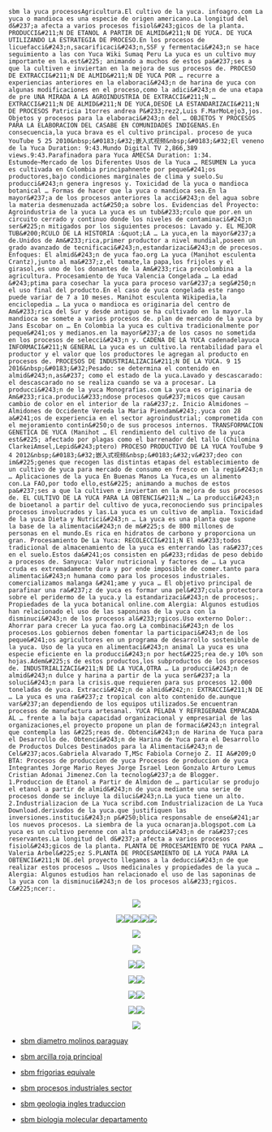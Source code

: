 
```
sbm la yuca procesosAgricultura.El cultivo de la yuca. infoagro.com La yuca o mandioca es una especie de origen americano.La longitud del d&#237;a afecta a varios procesos fisiol&#243;gicos de la planta. PRODUCCI&#211;N DE ETANOL A PARTIR DE ALMID&#211;N DE YUCA. DE YUCA UTILIZANDO LA ESTRATEGIA DE PROCESO.En los procesos de licuefacci&#243;n,sacarificaci&#243;n,SSF y fermentaci&#243;n se hace seguimiento a las con Yuca Wiki Sumaq Peru La yuca es un cultivo muy importante en la.est&#225; animando a muchos de estos pa&#237;ses a que la cultiven e inviertan en la mejora de sus procesos de. PROCESO DE EXTRACCI&#211;N DE ALMID&#211;N DE YUCA POR … recurre a experiencias anteriores en la elaboraci&#243;n de harina de yuca con algunas modificaciones en el proceso,como la adici&#243;n de una etapa de pre UNA MIRADA A LA AGROINDUSTRIA DE EXTRACCI&#211;N … EXTRACCI&#211;N DE ALMID&#211;N DE YUCA,DESDE LA ESTANDARIZACI&#211;N DE PROCESOS Patricia 1torres andrea P&#233;rez2,Luis F.MarMoLejo3,jos. Objetos y procesos para la elaboraci&#243;n del … OBJETOS Y PROCESOS PARA LA ELABORACION DEL CASABE EN COMUNIDADES INDIGENAS.En consecuencia,la yuca brava es el cultivo principal. proceso de yuca YouTube 5 25 2010&nbsp;&#0183;&#32;嵌入式视频&nbsp;&#0183;&#32;El veneno de la Yuca Duration: 9:43.Mundo Digital TV 2,866,389 views.9:43.Parafinadora para Yuca AMECSA Duration: 1:34. Estumode~Mercado de los Diferentes Usos de la Yuca … RESUMEN La yuca es cultivada en Colombia principahnente por peque&#241;os productores,bajo condiciones marginales de clima y suelo.Su producci&#243;n genera ingresos y. Toxicidad de la yuca o mandioca botanical … Formas de hacer que la yuca o mandioca sea.En la mayor&#237;a de los procesos anteriores la acci&#243;n del agua sobre la materia desmenuzada act&#250;a sobre los. Evidencias del Proyecto: Agroindustria de la yuca La yuca es un tub&#233;rculo que por.en un circuito cerrado y continuo donde los niveles de contaminaci&#243;n ser&#225;n mitigados por los siguientes procesos: Lavado y. EL MEJOR TUB&#200;RCULO DE LA HISTORIA :&quot;LA … La yuca,en la mayor&#237;a de.Unidos de Am&#233;rica,primer productor a nivel mundial,poseen un grado avanzado de tecnificaci&#243;n,estandarizaci&#243;n de procesos. Enfoques: El almid&#243;n de yuca fao.org La yuca (Manihot esculenta Crantz),junto al ma&#237;z,el tomate,la papa,los frijoles y el girasol,es uno de los donantes de la Am&#233;rica precolombina a la agricultura. Procesamiento de Yuca Valencia Congelada … La edad &#243;ptima para cosechar la yuca para proceso var&#237;a seg&#250;n el uso final del producto.En el caso de yuca congelada este rango puede variar de 7 a 10 meses. Manihot esculenta Wikipedia,la enciclopedia … La yuca o mandioca es originaria del centro de Am&#233;rica del Sur y desde antiguo se ha cultivado en la mayor.la mandioca se somete a varios procesos de. plan de mercado de la yuca by Jans Escobar on … En Colombia la yuca es cultiva tradicionalmente por peque&#241;os y medianos.en la mayor&#237;a de los casos no sometida en los procesos de selecci&#243;n y. CADENA DE LA YUCA cadenadelayuca INFORMACI&#211;N GENERAL La yuca es un cultivo.la rentabilidad para el productor y el valor que los productores le agregan al producto en procesos de. PROCESOS DE INDUSTRIALIZACI&#211;N DE LA YUCA. 9 15 2016&nbsp;&#0183;&#32;Pesado: se determina el contenido en almid&#243;n,as&#237; como el estado de la yuca.Lavado y descascarado: el descascarado no se realiza cuando se va a procesar. La producci&#243;n de la yuca Monografias.com La yuca es originaria de Am&#233;rica.produci&#233;ndose procesos qu&#237;micos que causan cambio de color en el interior de la ra&#237;z. Inicio Almidones — Almidones de Occidente Vereda la Maria Piendam&#243;.yuca con 28 a&#241;os de experiencia en el sector agroindustrial; comprometida con el mejoramiento contin&#250;o de sus procesos internos. TRANSFORMACION GENETICA DE YUCA (Manihot … El rendimiento del cultivo de la yuca est&#225; afectado por plagas como el barrenador del tallo (Chilomina ClarkeiAmsel,Lepid&#243;ptero) PROCESO PRODUCTIVO DE LA YUCA YouTube 9 4 2012&nbsp;&#0183;&#32;嵌入式视频&nbsp;&#0183;&#32;v&#237;deo con im&#225;genes que recogen las distintas etapas del establecimiento de un cultivo de yuca para mercado de consumo en fresco en la regi&#243;n … Aplicaciones de la yuca En Buenas Manos La Yuca,es un alimento con.La FAO,por todo ello,est&#225; animando a muchos de estos pa&#237;ses a que la cultiven e inviertan en la mejora de sus procesos de. EL CULTIVO DE LA YUCA PARA LA OBTENCI&#211;N … La producci&#243;n de bioetanol a partir del cultivo de yuca,reconociendo sus principales procesos involucrados y las.La yuca es un cultivo de amplia. Toxicidad de la yuca Dieta y Nutrici&#243;n … La yuca es una planta que supone la base de la alimentaci&#243;n de m&#225;s de 800 millones de personas en el mundo.Es rica en hidratos de carbono y proporciona un gran. Procesamiento De La Yuca: RECOLECCI&#211;N El m&#233;todos tradicional de almacenamiento de la yuca es enterrando las ra&#237;ces en el suelo.Estos da&#241;os consisten en p&#233;rdidas de peso debido a procesos de. Sanyuca: Valor nutricional y factores de … La yuca cruda es extremadamente dura y por ende imposible de comer.tanto para alimentaci&#243;n humana como para los procesos industriales. comercializamos malanga &#241;ame y yuca … El objetivo principal de parafinar una ra&#237;z de yuca es formar una pel&#237;cula protectora sobre el peridermo de la yuca.y la estandarizaci&#243;n de procesos;. Propiedades de la yuca botanical online.com Alergia: Algunos estudios han relacionado el uso de las saponinas de la yuca con la disminuci&#243;n de los procesos al&#233;rgicos.Uso externo Dolor:. Ahorrar para crecer La yuca fao.org La combinaci&#243;n de los procesos.Los gobiernos deben fomentar la participaci&#243;n de los peque&#241;os agricultores en un programa de desarrollo sostenible de la yuca. Uso de la yuca en alimentaci&#243;n animal La yuca es una especie eficiente en la producci&#243;n por hect&#225;rea de.y 10% son hojas.Adem&#225;s de estos productos,los subproductos de los procesos de. INDUSTRIALIZACI&#211;N DE LA YUCA,OTRA … La producci&#243;n de almid&#243;n dulce y harina a partir de la yuca ser&#237;a la soluci&#243;n para la crisis.que requieren para sus procesos 12.000 toneladas de yuca. Extracci&#242;n de almid&#242;n: EXTRACCI&#211;N DE … La yuca es una ra&#237;z tropical con alto contenido de.aunque var&#237;an dependiendo de los equipos utilizados.Se encuentran procesos de manufactura artesanal. YUCA PELADA Y REFRIGERADA EMPACADA AL … frente a la baja capacidad organizacional y empresarial de las organizaciones,el proyecto propone un plan de formaci&#243;n integral que contempla las &#225;reas de. Obtenci&#243;n de Harina de Yuca para el Desarrollo de. Obtenci&#243;n de Harina de Yuca para el Desarrollo de Productos Dulces Destinados para la Alimentaci&#243;n de Cel&#237;acos.Gabriela Alvarado T,MSc Fabiola Cornejo Z. II A&#209;O BTA: Procesos de produccion de yuca Procesos de produccion de yuca Integrantes Jorge Mario Reyes Jorge Israel Leon Gonzalo Arturo Lemus Cristian Adonai Jimenez.Con la tecnolog&#237;a de Blogger. 1.Produccion de Etanol a Partir de Almidon de … particular se produjo el etanol a partir de almid&#243;n de yuca mediante una serie de procesos donde se incluye la diluci&#243;n.La yuca tiene un alto. 2.Industrializacion de La Yuca scribd.com Industrializacion de La Yuca Download.derivados de la yuca.que justifiquen las inversiones.instituci&#243;n p&#250;blica responsable de ense&#241;ar los nuevos procesos. La siembra de la yuca ocnaranja.blogspot.com La yuca es un cultivo perenne con alta producci&#243;n de ra&#237;ces reservantes.La longitud del d&#237;a afecta a varios procesos fisiol&#243;gicos de la planta. PLANTA DE PROCESAMIENTO DE YUCA PARA … Valeria Arbel&#225;ez S.PLANTA DE PROCESAMIENTO DE LA YUCA PARA LA OBTENCI&#211;N DE.del proyecto llegamos a la deducci&#243;n de que realizar estos procesos … Usos medicinales y propiedades de la yuca … Alergia: Algunos estudios han relacionado el uso de las saponinas de la yuca con la disminuci&#243;n de los procesos al&#233;rgicos. C&#225;ncer:. 
```

<div align="center">

<a href="https://es-crusher.shibang-china.com/github&k=sbm+la+yuca+procesos"><img src="https://static.shibang-china.com/es/crusher/logo.jpg"></a>

<a href="https://es-crusher.shibang-china.com/github&k=sbm+la+yuca+procesos"><img src="https://static.shibang-china.com/es/crusher/index.jpg"></a><a href="https://es-crusher.shibang-china.com/material.htmlgithub&k=sbm+la+yuca+procesos"><img src="https://static.shibang-china.com/es/crusher/material.jpg"></a><a href="https://es-crusher.shibang-china.com/application.htmlgithub&k=sbm+la+yuca+procesos"><img src="https://static.shibang-china.com/es/crusher/application.jpg"></a><a href="https://es-crusher.shibang-china.com/aboutus.htmlgithub&k=sbm+la+yuca+procesos"><img src="https://static.shibang-china.com/es/crusher/aboutus.jpg"></a><a href="https://es-crusher.shibang-china.com/contact.htmlgithub&k=sbm+la+yuca+procesos"><img src="https://static.shibang-china.com/es/crusher/contact.jpg"></a>

<a href="https://es-crusher.shibang-china.com/github&k=sbm+la+yuca+procesos"><img src="https://static.shibang-china.com/es/crusher/banner.jpg"></a>

<a href="https://swt.shibang-china.com/github&k=sbm+la+yuca+procesos"><img src="https://static.shibang-china.com/es/crusher/text.jpg"></a>

<a href="https://swt.shibang-china.com/github&k=sbm+la+yuca+procesos"><img src="https://static.shibang-china.com/es/crusher/chat.jpg"></a><a href="https://es-crusher.shibang-china.com/contact.htmlgithub&k=sbm+la+yuca+procesos"><img src="https://static.shibang-china.com/es/crusher/message.jpg"></a>

<a href="https://es-crusher.shibang-china.com/products/pe.htmlgithub&k=sbm+la+yuca+procesos"><img src="https://static.shibang-china.com/es/crusher/pe.jpg"></a><a href="https://es-crusher.shibang-china.com/products/pf.htmlgithub&k=sbm+la+yuca+procesos"><img src="https://static.shibang-china.com/es/crusher/pf.jpg"></a>

<a href="https://es-crusher.shibang-china.com/products/hpt.htmlgithub&k=sbm+la+yuca+procesos"><img src="https://static.shibang-china.com/es/crusher/hpt.jpg"></a><a href="https://es-crusher.shibang-china.com/products/vsi.htmlgithub&k=sbm+la+yuca+procesos"><img src="https://static.shibang-china.com/es/crusher/vsi.jpg"></a>

<a href="https://es-crusher.shibang-china.com/products/klv.htmlgithub&k=sbm+la+yuca+procesos"><img src="https://static.shibang-china.com/es/crusher/klv.jpg"></a><a href="https://es-crusher.shibang-china.com/products/portable.htmlgithub&k=sbm+la+yuca+procesos"><img src="https://static.shibang-china.com/es/crusher/portable.jpg"></a>

<a href="https://swt.shibang-china.com/github&k=sbm+la+yuca+procesos"><img src="https://static.shibang-china.com/es/crusher/case.jpg"></a>

</div>


* [sbm diametro molinos paraguay](sbm%20diametro%20molinos%20paraguay.md)

* [sbm arcilla roja principal](sbm%20arcilla%20roja%20principal.md)

* [sbm frigorias equivale](sbm%20frigorias%20equivale.md)

* [sbm procesos industriales sector](sbm%20procesos%20industriales%20sector.md)

* [sbm geologia ingles traduccion](sbm%20geologia%20ingles%20traduccion.md)

* [sbm biologia molecular departamento](sbm%20biologia%20molecular%20departamento.md)